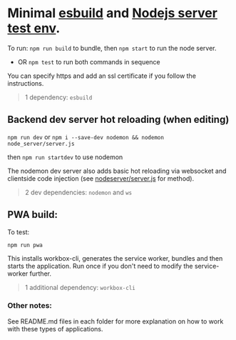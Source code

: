 # Minimal [esbuild](https://esbuild.github.io/getting-started/#your-first-bundle) and [Nodejs server test env](https://developer.mozilla.org/en-US/docs/Learn/Server-side/Node_server_without_framework).

To run: `npm run build` to bundle, then `npm start` to run the node server.

* OR `npm test` to run both commands in sequence

You can specify https and add an ssl certificate if you follow the instructions.

>1 dependency: `esbuild`

## Backend dev server hot reloading (when editing)

`npm run dev` or `npm i --save-dev nodemon && nodemon node_server/server.js`

then `npm run startdev` to use nodemon 

The nodemon dev server also adds basic hot reloading via websocket and clientside code injection (see [nodeserver/server.js](https://github.com/moothyknight/esbuild_base/blob/master/node_server/server.js) for method).

> 2 dev dependencies: `nodemon` and `ws`

## PWA build:

To test:

`npm run pwa` 

This installs workbox-cli, generates the service worker, bundles and then starts the application. Run once if you don't need to modify the service-worker further.

> 1 additional dependency: `workbox-cli`

### Other notes:

See README.md files in each folder for more explanation on how to work with these types of applications.
